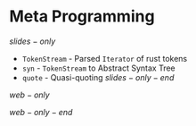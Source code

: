 # Meta Programming

$slides-only$
- `TokenStream` - Parsed `Iterator` of rust tokens
- `syn` - `TokenStream` to Abstract Syntax Tree
- `quote` - Quasi-quoting 
$slides-only-end$

$web-only$

$web-only-end$